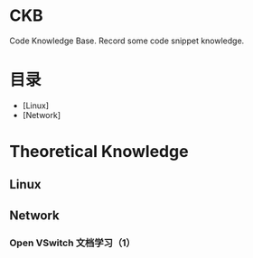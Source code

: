 # CKB
Code  Knowledge Base. Record some code snippet knowledge.

# 目录
- [Linux]
- [Network]

# Theoretical Knowledge
## Linux

## Network
### Open VSwitch 文档学习（1）

